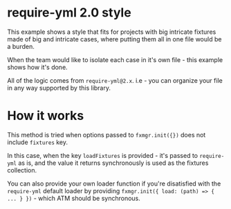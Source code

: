 # require-yml 2.0 style

This example shows a style that fits for projects with big intricate fixtures
made of big and intricate cases, where putting them all in one file would be
a burden.

When the team would like to isolate each case in it's own file - this example
shows how it's done.

All of the logic comes from `require-yml@2.x`.
i.e - you can organize your file in any way supported by this library.

# How it works

This method is tried when options passed to `fxmgr.init({})` does not include
`fixtures` key.

In this case, when the key `loadFixtures` is provided - it's passed to
`require-yml` as is, and the value it returns synchronously is used as the
fixtures collection.

You can also provide your own loader function if you're disatisfied with the
`require-yml` default loader by providing `fxmgr.init({ load: (path) => { ... } })` - which ATM should be synchronous.

